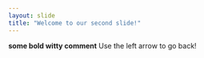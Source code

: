 ```yaml
---
layout: slide
title: "Welcome to our second slide!"
---
```

**some bold witty comment**
Use the left arrow to go back!
